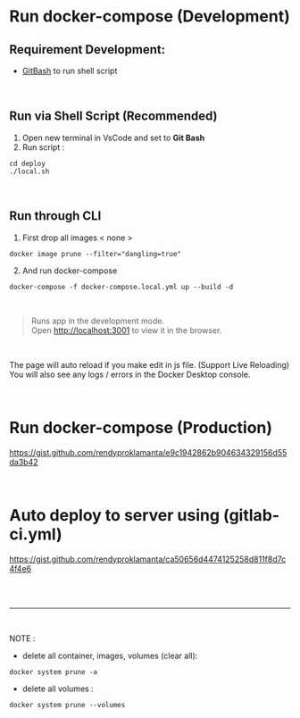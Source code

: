 # Run docker-compose (Development)


## Requirement Development:

- [GitBash](https://git-scm.com) to run shell script

<br>

## Run via Shell Script (Recommended)
1. Open new terminal in VsCode and set to **Git Bash**
2. Run script :
```
cd deploy
./local.sh
```

<br>

## Run through CLI

1. First drop all images < none >

```
docker image prune --filter="dangling=true"
```

2. And run docker-compose

```
docker-compose -f docker-compose.local.yml up --build -d
```

<br>

> Runs app in the development mode.<br />
> Open [http://localhost:3001](http://localhost:3001) to view it in the browser.

<br>

The page will auto reload if you make edit in js file. (Support Live Reloading)<br />
You will also see any logs / errors in the Docker Desktop console.

<br>

# Run docker-compose (Production)

https://gist.github.com/rendyproklamanta/e9c1942862b904634329156d55da3b42

<br>

# Auto deploy to server using (gitlab-ci.yml)

https://gist.github.com/rendyproklamanta/ca50656d4474125258d811f8d7c4f4e6

<br>
<br>
<hr>
<br>

NOTE :

- delete all container, images, volumes (clear all):

```
docker system prune -a
```

- delete all volumes :

```
docker system prune --volumes
```
